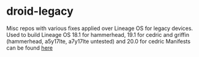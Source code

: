 # droid-legacy

Misc repos with various fixes applied over Lineage OS for legacy devices.
Used to build Lineage OS 18.1 for hammerhead, 19.1 for cedric and griffin (hammerhead, a5y17lte, a7y17lte untested) and 20.0 for cedric
Manifests can be found [here](https://github.com/SirRGB/local_manifests)
